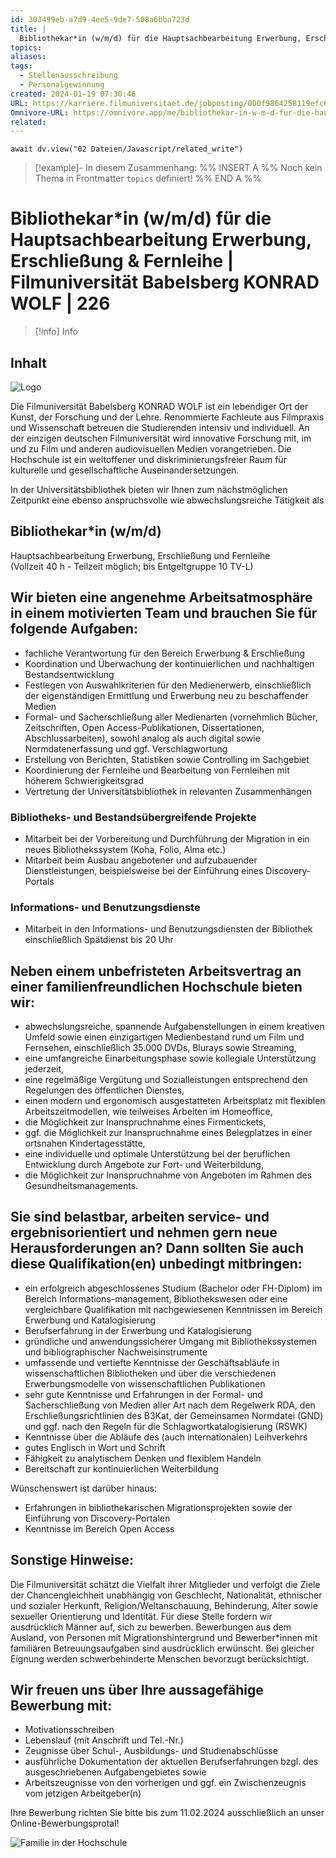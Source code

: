 ```yaml
---
id: 303499eb-a7d9-4ee5-9de7-508a6bba723d
title: |
  Bibliothekar*in (w/m/d) für die Hauptsachbearbeitung Erwerbung, Erschließung & Fernleihe | Filmuniversität Babelsberg KONRAD WOLF | 226
topics: 
aliases: 
tags:
  - Stellenausschreibung
  - Personalgewinnung
created: 2024-01-19 07:30:46
URL: https://karriere.filmuniversitaet.de/jobposting/000f9864258119efc6af194b5de74a749c64dcae0
Omnivore-URL: https://omnivore.app/me/bibliothekar-in-w-m-d-fur-die-hauptsachbearbeitung-erwerbung-ers-18d206a3194
related: 
---
```


```dataviewjs
await dv.view("02 Dateien/Javascript/related_write")
```
> [!example]- In diesem Zusammenhang:
> %% INSERT A %%
Noch kein Thema in Frontmatter `topics` definiert!
%% END A %%

# Bibliothekar*in (w/m/d) für die Hauptsachbearbeitung Erwerbung, Erschließung & Fernleihe | Filmuniversität Babelsberg KONRAD WOLF | 226

> [!info] Info
> 
> 


## Inhalt

![Logo](https://proxy-prod.omnivore-image-cache.app/0x0,shQKLbVaH_aKTPxGemLRVulFmOnuUPurYQ4X2dCzYrj8/https://jobs.b-ite.com/api/v1/assets/a1c51548-3f2e-49ed-aa56-ff106f489020.png) 

Die Filmuniversität Babelsberg KONRAD WOLF ist ein lebendiger Ort der Kunst, der Forschung und der Lehre. Renommierte Fachleute aus Filmpraxis und Wissenschaft betreuen die Studierenden intensiv und individuell. An der einzigen deutschen Filmuniversität wird innovative Forschung mit, im und zu Film und anderen audiovisuellen Medien vorangetrieben. Die Hochschule ist ein weltoffener und diskriminierungsfreier Raum für kulturelle und gesellschaftliche Auseinandersetzungen.

In der Universitätsbibliothek bieten wir Ihnen zum nächstmöglichen Zeitpunkt eine ebenso anspruchsvolle wie abwechslungsreiche Tätigkeit als

## Bibliothekar\*in (w/m/d)   
Hauptsachbearbeitung Erwerbung, Erschließung und Fernleihe  
(Vollzeit 40 h - Teilzeit möglich; bis Entgeltgruppe 10 TV-L)

## Wir bieten eine angenehme Arbeitsatmosphäre in einem motivierten Team und brauchen Sie für folgende Aufgaben:

* fachliche Verantwortung für den Bereich Erwerbung & Erschließung
* Koordination und Überwachung der kontinuierlichen und nachhaltigen Bestandsentwicklung
* Festlegen von Auswahlkriterien für den Medienerwerb, einschließlich der eigenständigen Ermittlung und Erwerbung neu zu beschaffender Medien
* Formal- und Sacherschließung aller Medienarten (vornehmlich Bücher, Zeitschriften, Open Access-Publikationen, Dissertationen, Abschlussarbeiten), sowohl analog als auch digital sowie Normdatenerfassung und ggf. Verschlagwortung
* Erstellung von Berichten, Statistiken sowie Controlling im Sachgebiet
* Koordinierung der Fernleihe und Bearbeitung von Fernleihen mit höherem Schwierigkeitsgrad
* Vertretung der Universitätsbibliothek in relevanten Zusammenhängen

### Bibliotheks- und Bestandsübergreifende Projekte  

* Mitarbeit bei der Vorbereitung und Durchführung der Migration in ein neues Bibliothekssystem (Koha, Folio, Alma etc.)
* Mitarbeit beim Ausbau angebotener und aufzubauender Dienstleistungen, beispielsweise bei der Einführung eines Discovery-Portals

### Informations- und Benutzungsdienste  

* Mitarbeit in den Informations- und Benutzungsdiensten der Bibliothek einschließlich Spätdienst bis 20 Uhr

## Neben einem unbefristeten Arbeitsvertrag an einer familienfreundlichen Hochschule bieten wir:  

* abwechslungsreiche, spannende Aufgabenstellungen in einem kreativen Umfeld sowie einen einzigartigen Medienbestand rund um Film und Fernsehen, einschließlich 35.000 DVDs, Blurays sowie Streaming,
* eine umfangreiche Einarbeitungsphase sowie kollegiale Unterstützung jederzeit,
* eine regelmäßige Vergütung und Sozialleistungen entsprechend den Regelungen des öffentlichen Dienstes,
* einen modern und ergonomisch ausgestatteten Arbeitsplatz mit flexiblen Arbeitszeitmodellen, wie teilweises Arbeiten im Homeoffice,
* die Möglichkeit zur Inanspruchnahme eines Firmentickets,
* ggf. die Möglichkeit zur Inanspruchnahme eines Belegplatzes in einer ortsnahen Kindertagesstätte,
* eine individuelle und optimale Unterstützung bei der beruflichen Entwicklung durch Angebote zur Fort- und Weiterbildung,
* die Möglichkeit zur Inanspruchnahme von Angeboten im Rahmen des Gesundheitsmanagements.

## Sie sind belastbar, arbeiten service- und ergebnisorientiert und nehmen gern neue Herausforderungen an? Dann sollten Sie auch diese Qualifikation(en) unbedingt mitbringen:

* ein erfolgreich abgeschlossenes Studium (Bachelor oder FH-Diplom) im Bereich Informations-management, Bibliothekswesen oder eine vergleichbare Qualifikation mit nachgewiesenen Kenntnissen im Bereich Erwerbung und Katalogisierung
* Berufserfahrung in der Erwerbung und Katalogisierung
* gründliche und anwendungssicherer Umgang mit Bibliothekssystemen und bibliographischer Nachweisinstrumente
* umfassende und vertiefte Kenntnisse der Geschäftsabläufe in wissenschaftlichen Bibliotheken und über die verschiedenen Erwerbungsmodelle von wissenschaftlichen Publikationen
* sehr gute Kenntnisse und Erfahrungen in der Formal- und Sacherschließung von Medien aller Art nach dem Regelwerk RDA, den Erschließungsrichtlinien des B3Kat, der Gemeinsamen Normdatei (GND) und ggf. nach den Regeln für die Schlagwortkatalogisierung (RSWK)
* Kenntnisse über die Abläufe des (auch internationalen) Leihverkehrs
* gutes Englisch in Wort und Schrift
* Fähigkeit zu analytischem Denken und flexiblem Handeln
* Bereitschaft zur kontinuierlichen Weiterbildung

Wünschenswert ist darüber hinaus:  

* Erfahrungen in bibliothekarischen Migrationsprojekten sowie der Einführung von Discovery-Portalen
* Kenntnisse im Bereich Open Access

  
## Sonstige Hinweise:

Die Filmuniversität schätzt die Vielfalt ihrer Mitglieder und verfolgt die Ziele der Chancengleichheit unabhängig von Geschlecht, Nationalität, ethnischer und sozialer Herkunft, Religion/Weltanschauung, Behinderung, Alter sowie sexueller Orientierung und Identität. Für diese Stelle fordern wir ausdrücklich Männer auf, sich zu bewerben. Bewerbungen aus dem Ausland, von Personen mit Migrationshintergrund und Bewerber\*innen mit familiären Betreuungsaufgaben sind ausdrücklich erwünscht. Bei gleicher Eignung werden schwerbehinderte Menschen bevorzugt berücksichtigt.

## Wir freuen uns über Ihre aussagefähige Bewerbung mit:

* Motivationsschreiben
* Lebenslauf (mit Anschrift und Tel.-Nr.)
* Zeugnisse über Schul-, Ausbildungs- und Studienabschlüsse
* ausführliche Dokumentation der aktuellen Berufserfahrungen bzgl. des ausgeschriebenen Aufgabengebietes sowie
* Arbeitszeugnisse von den vorherigen und ggf. ein Zwischenzeugnis vom jetzigen Arbeitgeber(n)

Ihre Bewerbung richten Sie bitte bis zum 11.02.2024 ausschließlich an unser Online-Bewerbungsprotal!  

![Familie in der Hochschule](https://proxy-prod.omnivore-image-cache.app/0x0,sG-yUhUBtWemI2nfRXIEn4bUxw9Y405dl8WdT8Whckrk/https://jobs-cdn.b-ite.com/api/jobposting/000f9864258119efc6af194b5de74a749c64dcae/images/ca6b1f4e97ff1631264c44517b37ce8955de2e49.png) 